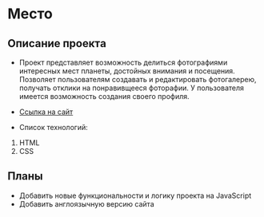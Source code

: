# **Место**

## **Описание проектa**

- Проект представляет возможность делиться фотографиями интересных мест планеты, достойных внимания и посещения. Позволяет пользователям создавать и редактировать фотогалерею, получать отклики на понравивщееся фоторафии. У пользователя имеется возможность создания своего профиля.
- [Ссылка на сайт](https://yuliya143.github.io/mesto-project/)

- Список технологий:

1. HTML
2. CSS

## **Планы**

- Добавить новые функциональности и логику проекта на JavaScript
- Добавить англоязычную версию сайта
